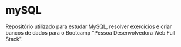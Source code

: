 # mySQL
Repositório utilizado para estudar MySQL, resolver exercícios e criar bancos de dados para o Bootcamp "Pessoa Desenvolvedora Web Full Stack".
